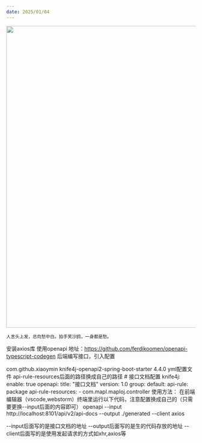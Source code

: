```yaml
---
date: 2025/01/04
---
```


<img src="https://web-ghw-demo.oss-cn-hangzhou.aliyuncs.com/2.jpg" width="800" />

<small>人言头上发，总向愁中白。拍手笑沙鸥，一身都是愁。</small>

安装axios库
使用openapi
地址：https://github.com/ferdikoomen/openapi-typescript-codegen
后端编写接口，引入配置
<!-- https://doc.xiaominfo.com/docs/quick-start#openapi2 -->
<dependency>
    <groupId>com.github.xiaoymin</groupId>
    <artifactId>knife4j-openapi2-spring-boot-starter</artifactId>
    <version>4.4.0</version>
</dependency>
yml配置文件
api-rule-resources后面的路径换成自己的路径
# 接口文档配置
knife4j:
  enable: true
  openapi:
    title: "接口文档"
    version: 1.0
    group:
      default:
        api-rule: package
        api-rule-resources:
          - com.mapl.maploj.controller
使用方法：
在前端编辑器（vscode,webstorm）终端里运行以下代码，注意配置换成自己的（只需要更换--input后面的内容即可）
openapi --input http://localhost:8101/api/v2/api-docs --output ./generated --client axios

--input后面写的是接口文档的地址
--output后面写的是生的代码存放的地址
--client后面写的是使用发起请求的方式如xhr,axios等